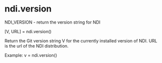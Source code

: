# ndi.version

  NDI_VERSION - return the version string for NDI
 
  [V, URL] = ndi.version()
 
  Return the Git version string V for the currently installed
  version of NDI. URL is the url of the NDI distribution.
 
  Example:
    v = ndi.version()

